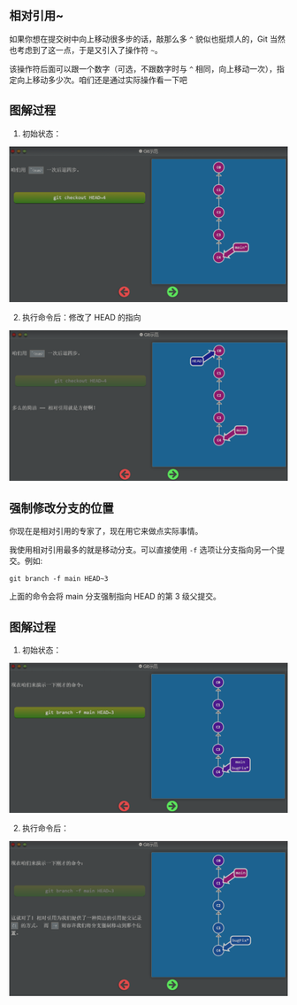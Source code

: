 ## 相对引用~

如果你想在提交树中向上移动很多步的话，敲那么多 `^` 貌似也挺烦人的，Git 当然也考虑到了这一点，于是又引入了操作符 `~`。

该操作符后面可以跟一个数字（可选，不跟数字时与 `^` 相同，向上移动一次），指定向上移动多少次。咱们还是通过实际操作看一下吧



## 图解过程

1. 初始状态：

![image-20220702112105537](03-%E7%9B%B8%E5%AF%B9%E5%BC%95%E7%94%A8~.assets/image-20220702112105537.png)



2. 执行命令后：修改了 HEAD 的指向

![image-20220702112130937](03-%E7%9B%B8%E5%AF%B9%E5%BC%95%E7%94%A8~.assets/image-20220702112130937.png)



## 强制修改分支的位置

你现在是相对引用的专家了，现在用它来做点实际事情。

我使用相对引用最多的就是移动分支。可以直接使用 `-f` 选项让分支指向另一个提交。例如:

```
git branch -f main HEAD~3
```

上面的命令会将 main 分支强制指向 HEAD 的第 3 级父提交。



## 图解过程

1. 初始状态：

![image-20220702112515517](03-%E7%9B%B8%E5%AF%B9%E5%BC%95%E7%94%A8~.assets/image-20220702112515517.png)



2. 执行命令后：

![image-20220702112533339](03-%E7%9B%B8%E5%AF%B9%E5%BC%95%E7%94%A8~.assets/image-20220702112533339.png)